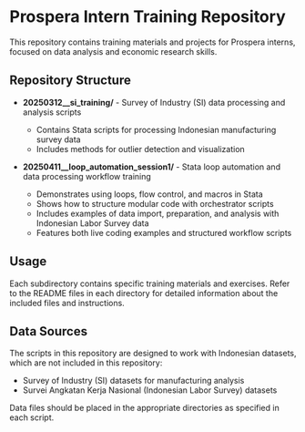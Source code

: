 # Prospera Intern Training Repository

This repository contains training materials and projects for Prospera interns, focused on data analysis and economic research skills.

## Repository Structure

- **20250312__si_training/** - Survey of Industry (SI) data processing and analysis scripts
  - Contains Stata scripts for processing Indonesian manufacturing survey data
  - Includes methods for outlier detection and visualization

- **20250411__loop_automation_session1/** - Stata loop automation and data processing workflow training
  - Demonstrates using loops, flow control, and macros in Stata
  - Shows how to structure modular code with orchestrator scripts
  - Includes examples of data import, preparation, and analysis with Indonesian Labor Survey data
  - Features both live coding examples and structured workflow scripts

## Usage

Each subdirectory contains specific training materials and exercises. Refer to the README files in each directory for detailed information about the included files and instructions.

## Data Sources

The scripts in this repository are designed to work with Indonesian datasets, which are not included in this repository:

- Survey of Industry (SI) datasets for manufacturing analysis
- Survei Angkatan Kerja Nasional (Indonesian Labor Survey) datasets

Data files should be placed in the appropriate directories as specified in each script. 